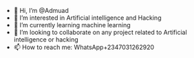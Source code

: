- 👋 Hi, I’m @Admuad
- 👀 I’m interested in Artificial intelligence and Hacking 
- 🌱 I’m currently learning machine learning 
- 💞️ I’m looking to collaborate on any project related to Artificial intelligence or hacking 
- 📫 How to reach me: WhatsApp+2347031262920

<!---
Admuad/Admuad is a ✨ special ✨ repository because its `README.md` (this file) appears on your GitHub profile.
You can click the Preview link to take a look at your changes.
--->
